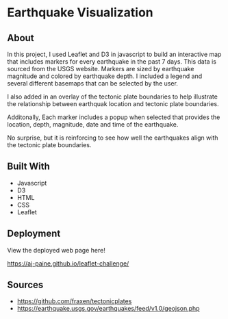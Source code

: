 # Earthquake Visualization

## About

In this project, I used Leaflet and D3 in javascript to build an interactive map that includes markers for every earthquake in the past 7 days. This data is sourced from the USGS website. Markers are sized by earthquake magnitude and colored by earthquake depth. I included a legend and several different basemaps that can be selected by the user.

I also added in an overlay of the tectonic plate boundaries to help illustrate the relationship between earthquak location and tectonic plate boundaries.

Additonally, Each marker includes a popup when selected that provides the location, depth, magnitude, date and time of the earthquake.

No surprise, but it is reinforcing to see how well the earthquakes align with the tectonic plate boundaries.

## Built With
* Javascript
* D3
* HTML
* CSS
* Leaflet

## Deployment
View the deployed web page here!

https://aj-paine.github.io/leaflet-challenge/

## Sources
* https://github.com/fraxen/tectonicplates
* https://earthquake.usgs.gov/earthquakes/feed/v1.0/geojson.php


